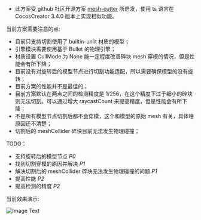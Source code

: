 - 此方案受 github 社区开源方案 [mesh-cutter](https://github.com/hugoscurti/mesh-cutter) 所启发，使用 ts 语言在 CocosCreator 3.4.0 版本上实现相似功能。

当前方案需要注意的点:
- 目前只支持切割使用了 builtin-unlit 材质的模型；
- 引擎模块需要使用基于 Bullet 的物理引擎；
- 材质设置 CullMode 为 None 能一定程度改善碎块 mesh 穿模的情况，但是性能会有所下降；
- 目前没有对旋转后的模型节点进行切割功能适配，所以需要确保模型的没有旋转；
- 目前方案的性能并不是最佳的；
- 目前方案默认在两点之间的检测精度是 1/256，在这个精度下过于细小的碎块则无法切割。可以通过增大 raycastCount 来提高精度，但是性能会有所下降；
- 不是所有模型节点切割后都不会穿模，这个和模型的原始 mesh 有关，具体啥原因还不清楚；
- 切割后的 meshCollider 碎块目前无法发生物理碰撞；

TODO：
- 支持旋转后的模型节点 *P0*
- 找到切割穿模的原因并解决 *P1*
- 解决切割后的 meshCollider 碎块无法发生物理碰撞的问题 *P1*
- 提高性能 *P2*
- 提高检测的精度 *P2*

当前效果演示:

![Image Text](https://github.com/cocos/cocos-awesome-tech-solutions/blob/3.4.0-release/gif/20220120/20220120001.gif)
